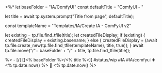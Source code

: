 <%*
let baseFolder = "IA/ComfyUI"
const defaultTitle = "ComfyUI - "

let title = await tp.system.prompt("Title from page", defaultTitle);

const templateName = "Templates/IA/Create IA - ComFyUI v2"

let existing = tp.file.find_tfile(title);
let createdFileDisplay;
if (existing) {
  createdFileDisplay = existing.basename;
} else {
  createdFileDisplay = (await tp.file.create_new(tp.file.find_tfile(templateName), title, true));
}
await tp.file.move("/"+ baseFolder + "/" + title, tp.file.find_tfile(title));

%>   - [/] [[<% baseFolder %>/<% title %>]]  #status/wip #IA #IA/comfyui   ➕ <% tp.date.now() %> 🛫 <% tp.date.now() %>